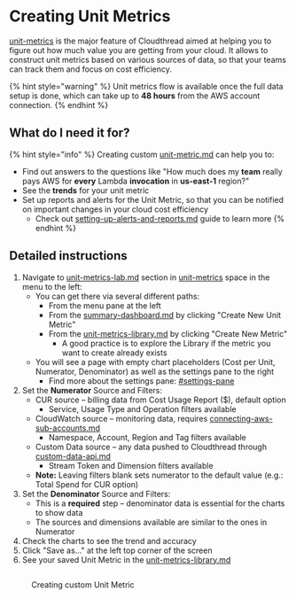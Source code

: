 # Creating Unit Metrics

[unit-metrics](../fundamentals/unit-metrics/ "mention") is the major feature of Cloudthread aimed at helping you to figure out how much value you are getting from your cloud. It allows to construct unit metrics based on various sources of data, so that your teams can track them and focus on cost efficiency.

{% hint style="warning" %}
Unit metrics flow is available once the full data setup is done, which can take up to **48 hours** from the AWS account connection.
{% endhint %}

## What do I need it for?

{% hint style="info" %}
Creating custom [unit-metric.md](../fundamentals/unit-metrics/unit-metric.md "mention") can help you to:

* Find out answers to the questions like "How much does my **team** really pays AWS for **every** Lambda **invocation** in **us-east-1** region?"
* See the **trends** for your unit metric
* Set up reports and alerts for the Unit Metric, so that you can be notified on important changes in your cloud cost efficiency
  * Check out [setting-up-alerts-and-reports.md](setting-up-alerts-and-reports.md "mention") guide to learn more
{% endhint %}

## Detailed instructions

1. Navigate to [unit-metrics-lab.md](../fundamentals/unit-metrics/unit-metrics-lab.md "mention") section in [unit-metrics](../fundamentals/unit-metrics/ "mention") space in the menu to the left:
   * You can get there via several different paths:
     * From the menu pane at the left
     * From the [summary-dashboard.md](../fundamentals/summary-dashboard.md "mention") by clicking "Create New Unit Metric"
     * From the [unit-metrics-library.md](../fundamentals/unit-metrics/unit-metrics-library.md "mention") by clicking "Create New Metric"
       * A good practice is to explore the Library if the metric you want to create already exists
   * You will see a page with empty chart placeholders (Cost per Unit, Numerator, Denominator) as well as the settings pane to the right
     * Find more about the settings pane: [#settings-pane](../fundamentals/unit-metrics/unit-metrics-lab.md#settings-pane "mention")
2. Set the **Numerator** Source and Filters:
   * CUR source – billing data from Cost Usage Report ($), default option
     * Service, Usage Type and Operation filters available
   * CloudWatch source – monitoring data, requires [connecting-aws-sub-accounts.md](connecting-aws-sub-accounts.md "mention")
     * Namespace, Account, Region and Tag filters available
   * Custom Data source – any data pushed to Cloudthread through [custom-data-api.md](../fundamentals/custom-data-api.md "mention")
     * Stream Token and Dimension filters available
   * **Note:** Leaving filters blank sets numerator to the default value (e.g.: Total Spend for CUR option)
3. Set the **Denominator** Source and Filters:
   * This is a **required** step – denominator data is essential for the charts to show data
   * The sources and dimensions available are similar to the ones in Numerator
4. Check the charts to see the trend and accuracy
5. Click "Save as..." at the left top corner of the screen
6. See your saved Unit Metric in the [unit-metrics-library.md](../fundamentals/unit-metrics/unit-metrics-library.md "mention")

<figure><img src="../.gitbook/assets/creating-custom-unit-metrics-1_demo.gif" alt=""><figcaption><p>Creating custom Unit Metric</p></figcaption></figure>
